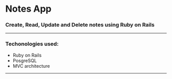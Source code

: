 # Notes App
### Create, Read, Update and Delete notes using Ruby on Rails
---
### Techonologies used: 
- Ruby on Rails
- PosgreSQL
- MVC architecture 
---
